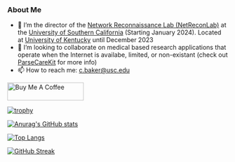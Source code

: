### About Me

- 🔭 I’m the director of the [Network Reconnaissance Lab (NetReconLab)](https://github.com/netreconlab) at the [University of Southern California](https://minghsiehece.usc.edu) (Starting January 2024). Located at [University of Kentucky](http://www.engr.uky.edu/research-faculty/departments/computer-science) until December 2023
- 👯 I’m looking to collaborate on medical based research applications that operate when the Internet is availabe, limited, or non-existant (check out [ParseCareKit](https://github.com/netreconlab/ParseCareKit) for more info)
- 📫 How to reach me: <c.baker@usc.edu>

<a href="https://www.buymeacoffee.com/cbaker6" target="_blank"><img src="https://cdn.buymeacoffee.com/buttons/default-orange.png" alt="Buy Me A Coffee" height="41" width="174"></a>

[![trophy](https://github-profile-trophy.vercel.app/?username=cbaker6)](https://github.com/ryo-ma/github-profile-trophy)

[![Anurag's GitHub stats](https://github-readme-stats-one-bice.vercel.app/api?username=cbaker6&count_private=true&show_icons=true&role=OWNER,ORGANIZATION_MEMBER,COLLABORATOR)](https://github.com/anuraghazra/github-readme-stats)

[![Top Langs](https://github-readme-stats-one-bice.vercel.app/api/top-langs/?username=cbaker6&count_private=true&layout=compact&role=OWNER,ORGANIZATION_MEMBER,COLLABORATOR)](https://github.com/anuraghazra/github-readme-stats)

[![GitHub Streak](https://streak-stats.demolab.com/?user=cbaker6)](https://git.io/streak-stats)

<!--
**cbaker6/cbaker6** is a ✨ _special_ ✨ repository because its `README.md` (this file) appears on your GitHub profile.

Here are some ideas to get you started:

- 🔭 I’m currently working on ...
- 🌱 I’m currently learning ...
- 👯 I’m looking to collaborate on ...
- 🤔 I’m looking for help with ...
- 💬 Ask me about ...
- 📫 How to reach me: ...
- 😄 Pronouns: ...
- ⚡ Fun fact: ...
-->
